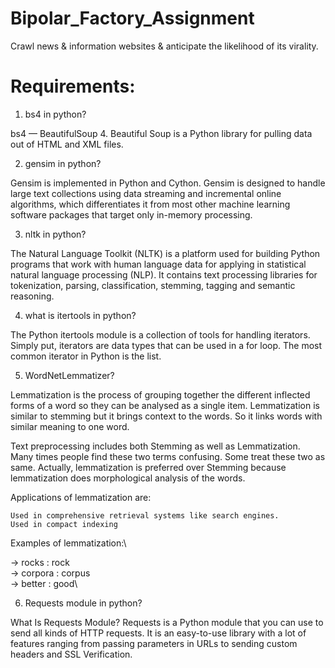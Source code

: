 # Bipolar_Factory_Assignment
Crawl news &amp; information websites &amp; anticipate the likelihood of its virality.

# Requirements:
1) bs4 in python?

bs4 — BeautifulSoup 4. Beautiful Soup is a Python library for pulling data out of HTML and XML files.

2) gensim in python?

Gensim is implemented in Python and Cython. Gensim is designed to handle large text collections using data streaming and incremental online algorithms, which differentiates it from most other machine learning software packages that target only in-memory processing.

3) nltk in python?

The Natural Language Toolkit (NLTK) is a platform used for building Python programs that work with human language data for applying in statistical natural language processing (NLP). It contains text processing libraries for tokenization, parsing, classification, stemming, tagging and semantic reasoning.

4) what is itertools in python?

The Python itertools module is a collection of tools for handling iterators. Simply put, iterators are data types that can be used in a for loop. The most common iterator in Python is the list.

5) WordNetLemmatizer?

Lemmatization is the process of grouping together the different inflected forms of a word so they can be analysed as a single item. Lemmatization is similar to stemming but it brings context to the words. So it links words with similar meaning to one word.

Text preprocessing includes both Stemming as well as Lemmatization. Many times people find these two terms confusing. Some treat these two as same. Actually, lemmatization is preferred over Stemming because lemmatization does morphological analysis of the words.

Applications of lemmatization are:


    Used in comprehensive retrieval systems like search engines.
    Used in compact indexing

 Examples of lemmatization:\

-> rocks : rock\
-> corpora : corpus\
-> better : good\

6) Requests module in python?

What Is Requests Module? Requests is a Python module that you can use to send all kinds of HTTP requests. It is an easy-to-use library with a lot of features ranging from passing parameters in URLs to sending custom headers and SSL Verification.
